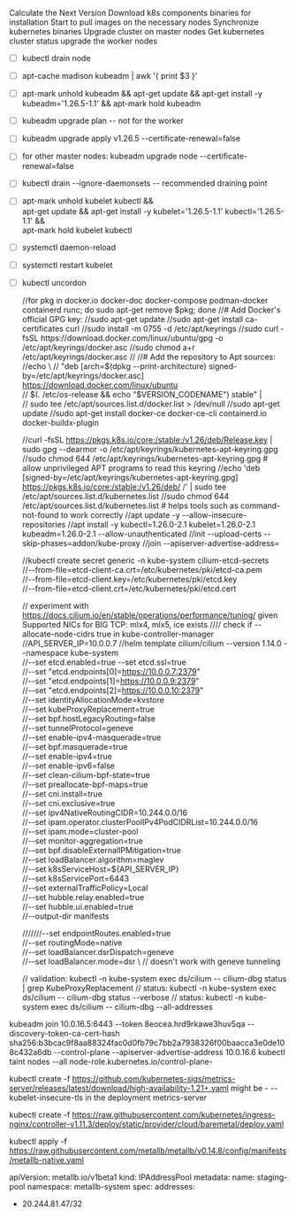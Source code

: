Calculate the Next Version
Download k8s components binaries for installation
Start to pull images on the necessary nodes
Synchronize kubernetes binaries
Upgrade cluster on master nodes
Get kubernetes cluster status
upgrade the worker nodes

- [ ] kubectl drain node <node-to-drain>
- [ ] apt-cache madison kubeadm | awk '{ print $3 }'
- [ ] apt-mark unhold kubeadm && apt-get update && apt-get install -y kubeadm='1.26.5-1.1' && apt-mark hold kubeadm
- [ ] kubeadm upgrade plan -- not for the worker
- [ ] kubeadm upgrade apply v1.26.5 --certificate-renewal=false
- [ ] for other master nodes: kubeadm upgrade node --certificate-renewal=false
- [ ] kubectl drain <node-to-drain> --ignore-daemonsets -- recommended draining point
- [ ] apt-mark unhold kubelet kubectl && \
  apt-get update && apt-get install -y kubelet='1.26.5-1.1' kubectl='1.26.5-1.1' && \
  apt-mark hold kubelet kubectl
- [ ] systemctl daemon-reload
- [ ] systemctl restart kubelet
- [ ] kubectl uncordon <node-to-drain>

  //for pkg in docker.io docker-doc docker-compose podman-docker containerd runc; do sudo apt-get remove $pkg; done
  //# Add Docker's official GPG key:
  //sudo apt-get update
  //sudo apt-get install ca-certificates curl
  //sudo install -m 0755 -d /etc/apt/keyrings
  //sudo curl -fsSL https://download.docker.com/linux/ubuntu/gpg -o /etc/apt/keyrings/docker.asc
  //sudo chmod a+r /etc/apt/keyrings/docker.asc
  //
  //# Add the repository to Apt sources:
  //echo \
  //  "deb [arch=$(dpkg --print-architecture) signed-by=/etc/apt/keyrings/docker.asc] https://download.docker.com/linux/ubuntu \
  //  $(. /etc/os-release && echo "$VERSION_CODENAME") stable" | \
  //  sudo tee /etc/apt/sources.list.d/docker.list > /dev/null
  //sudo apt-get update
  //sudo apt-get install docker-ce docker-ce-cli containerd.io docker-buildx-plugin

  //curl -fsSL https://pkgs.k8s.io/core:/stable:/v1.26/deb/Release.key | sudo gpg --dearmor -o /etc/apt/keyrings/kubernetes-apt-keyring.gpg
  //sudo chmod 644 /etc/apt/keyrings/kubernetes-apt-keyring.gpg # allow unprivileged APT programs to read this keyring
  //echo 'deb [signed-by=/etc/apt/keyrings/kubernetes-apt-keyring.gpg] https://pkgs.k8s.io/core:/stable:/v1.26/deb/ /' | sudo tee /etc/apt/sources.list.d/kubernetes.list
  //sudo chmod 644 /etc/apt/sources.list.d/kubernetes.list   # helps tools such as command-not-found to work correctly
  //apt update -y --allow-insecure-repositories
  //apt install -y kubectl=1.26.0-2.1 kubelet=1.26.0-2.1 kubeadm=1.26.0-2.1 --allow-unauthenticated
  //init --upload-certs --skip-phases=addon/kube-proxy
  //join --apiserver-advertise-address=<master-node-ip>

  //kubectl create secret generic -n kube-system cilium-etcd-secrets \
  //--from-file=etcd-client-ca.crt=/etc/kubernetes/pki/etcd-ca.pem \
  //--from-file=etcd-client.key=/etc/kubernetes/pki/etcd.key \
  //--from-file=etcd-client.crt=/etc/kubernetes/pki/etcd.cert

  // experiment with https://docs.cilium.io/en/stable/operations/performance/tuning/ given Supported NICs for BIG TCP: mlx4, mlx5, ice exists
  //// check if --allocate-node-cidrs true in kube-controller-manager
  //API_SERVER_IP=10.0.0.7
  //helm template cilium/cilium --version 1.14.0 --namespace kube-system \
  //--set etcd.enabled=true --set etcd.ssl=true \
  //--set "etcd.endpoints[0]=https://10.0.0.7:2379" \
  //--set "etcd.endpoints[1]=https://10.0.0.9:2379" \
  //--set "etcd.endpoints[2]=https://10.0.0.10:2379" \
  //--set identityAllocationMode=kvstore \
  //--set kubeProxyReplacement=true \
  //--set bpf.hostLegacyRouting=false \
  //--set tunnelProtocol=geneve \
  //--set enable-ipv4-masquerade=true \
  //--set bpf.masquerade=true \
  //--set enable-ipv4=true \
  //--set enable-ipv6=false \
  //--set clean-cilium-bpf-state=true \
  //--set preallocate-bpf-maps=true \
  //--set cni.install=true \
  //--set cni.exclusive=true \
  //--set ipv4NativeRoutingCIDR=10.244.0.0/16 \
  //--set ipam.operator.clusterPoolIPv4PodCIDRList=10.244.0.0/16 \
  //--set ipam.mode=cluster-pool \
  //--set monitor-aggregation=true \
  //--set bpf.disableExternalIPMitigation=true \
  //--set loadBalancer.algorithm=maglev \
  //--set k8sServiceHost=${API_SERVER_IP} \
  //--set k8sServicePort=6443 \
  //--set externalTrafficPolicy=Local \
  //--set hubble.relay.enabled=true \
  //--set hubble.ui.enabled=true \
  //--output-dir manifests

  ///////--set endpointRoutes.enabled=true \
  //--set routingMode=native \
  //--set loadBalancer.dsrDispatch=geneve \
  //--set loadBalancer.mode=dsr \ // doesn't work with geneve tunneling

  // validation: kubectl -n kube-system exec ds/cilium -- cilium-dbg status | grep KubeProxyReplacement
  // status: kubectl -n kube-system exec ds/cilium -- cilium-dbg status --verbose
  // status: kubectl -n kube-system exec ds/cilium -- cilium-dbg --all-addresses


kubeadm join 10.0.16.5:6443 --token 8eocea.hrd9rkawe3huv5qa --discovery-token-ca-cert-hash sha256:b3bcac9f8aa88324fac0d0fb79c7bb2a7938326f00baacca3e0de108c432a6db --control-plane --apiserver-advertise-address 10.0.16.6
kubectl taint nodes --all node-role.kubernetes.io/control-plane-

kubectl create -f https://github.com/kubernetes-sigs/metrics-server/releases/latest/download/high-availability-1.21+.yaml
might be   - --kubelet-insecure-tls in the deployment metrics-server

kubectl create -f https://raw.githubusercontent.com/kubernetes/ingress-nginx/controller-v1.11.3/deploy/static/provider/cloud/baremetal/deploy.yaml

kubectl apply -f https://raw.githubusercontent.com/metallb/metallb/v0.14.8/config/manifests/metallb-native.yaml

apiVersion: metallb.io/v1beta1
kind: IPAddressPool
metadata:
name: staging-pool
namespace: metallb-system
spec:
addresses:
- 20.244.81.47/32